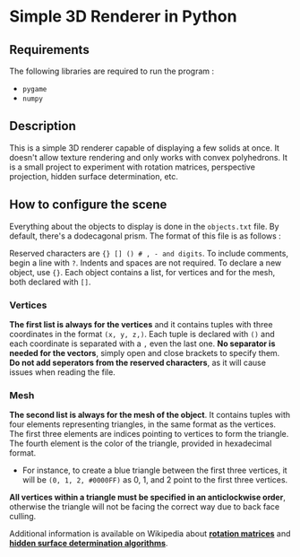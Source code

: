 # Simple 3D Renderer in Python

## Requirements

The following libraries are required to run the program : 

* `pygame`
* `numpy`

## Description

This is a simple 3D renderer capable of displaying a few solids at once. It doesn't allow texture rendering and only works with convex polyhedrons. It is a small project to experiment with rotation matrices, perspective projection, hidden surface determination, etc.

## How to configure the scene

Everything about the objects to display is done in the `objects.txt` file. By default, there's a dodecagonal prism. The format of this file is as follows : 

Reserved characters are `{} [] () # , - and digits`. To include comments, begin a line with `?`. Indents and spaces are not required. To declare a new object, use `{}`. Each object contains a list, for vertices and for the mesh, both declared with `[]`.

### Vertices

**The first list is always for the vertices** and it contains tuples with three coordinates in the format `(x, y, z,)`. Each tuple is declared with `()` and each coordinate is separated with a `,` even the last one. **No separator is needed for the vectors**, simply open and close brackets to specify them. **Do not add seperators from the reserved characters**, as it will cause issues when reading the file.

### Mesh

**The second list is always for the mesh of the object**. It contains tuples with four elements representing triangles, in the same format as the vertices. The first three elements are indices pointing to vertices to form the triangle. The fourth element is the color of the triangle, provided in hexadecimal format.

-  For instance, to create a blue triangle between the first three vertices, it will be `(0, 1, 2, #0000FF)` as 0, 1, and 2 point to the first three vertices.
 
 **All vertices within a triangle must be specified in an anticlockwise order**, otherwise the triangle will not be facing the correct way due to back face culling.

 Additional information is available on Wikipedia about [**rotation matrices**](https://en.wikipedia.org/wiki/Rotation_matrix#In_three_dimensions) and [**hidden surface determination algorithms**](https://en.wikipedia.org/wiki/Hidden-surface_determination#Algorithms).
